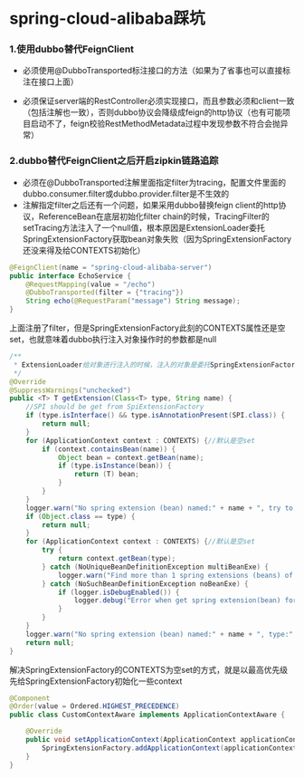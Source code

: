 # spring-cloud-alibaba踩坑

### 1.使用dubbo替代FeignClient

- 必须使用@DubboTransported标注接口的方法（如果为了省事也可以直接标注在接口上面）

- 必须保证server端的RestController必须实现接口，而且参数必须和client一致（包括注解也一致），否则dubbo协议会降级成feign的http协议（也有可能项目启动不了，feign校验RestMethodMetadata过程中发现参数不符合会抛异常）



### 2.dubbo替代FeignClient之后开启zipkin链路追踪

- 必须在@DubboTransported注解里面指定filter为tracing，配置文件里面的dubbo.consumer.filter或dubbo.provider.filter是不生效的
- 注解指定filter之后还有一个问题，如果采用dubbo替换feign client的http协议，ReferenceBean在底层初始化filter chain的时候，TracingFilter的setTracing方法注入了一个null值，根本原因是ExtensionLoader委托SpringExtensionFactory获取bean对象失败（因为SpringExtensionFactory还没来得及给CONTEXTS初始化）


```java
@FeignClient(name = "spring-cloud-alibaba-server")
public interface EchoService {
    @RequestMapping(value = "/echo")
    @DubboTransported(filter = {"tracing"})
    String echo(@RequestParam("message") String message);
}
```

上面注册了filter，但是SpringExtensionFactory此刻的CONTEXTS属性还是空set，也就意味着dubbo执行注入对象操作时的参数都是null

```java
/**
 * ExtensionLoader给对象进行注入的时候，注入的对象是委托SpringExtensionFactory从context里面获取，正如下面这段代码所示
 */
@Override
@SuppressWarnings("unchecked")
public <T> T getExtension(Class<T> type, String name) {
	//SPI should be get from SpiExtensionFactory
	if (type.isInterface() && type.isAnnotationPresent(SPI.class)) {
		return null;
	}
	for (ApplicationContext context : CONTEXTS) {//默认是空set
		if (context.containsBean(name)) {
			Object bean = context.getBean(name);
			if (type.isInstance(bean)) {
				return (T) bean;
			}
		}
	}
	logger.warn("No spring extension (bean) named:" + name + ", try to find an extension (bean) of type " + type.getName());
	if (Object.class == type) {
		return null;
	}
	for (ApplicationContext context : CONTEXTS) {//默认是空set
		try {
			return context.getBean(type);
		} catch (NoUniqueBeanDefinitionException multiBeanExe) {
			logger.warn("Find more than 1 spring extensions (beans) of type " + type.getName() + ", will stop auto injection. Please make sure you have specified the concrete parameter type and there's only one extension of that type.");
		} catch (NoSuchBeanDefinitionException noBeanExe) {
			if (logger.isDebugEnabled()) {
				logger.debug("Error when get spring extension(bean) for type:" + type.getName(), noBeanExe);
			}
		}
	}
	logger.warn("No spring extension (bean) named:" + name + ", type:" + type.getName() + " found, stop get bean.");
	return null;
}
```

解决SpringExtensionFactory的CONTEXTS为空set的方式，就是以最高优先级先给SpringExtensionFactory初始化一些context

```java
@Component
@Order(value = Ordered.HIGHEST_PRECEDENCE)
public class CustomContextAware implements ApplicationContextAware {

    @Override
    public void setApplicationContext(ApplicationContext applicationContext) throws BeansException {
        SpringExtensionFactory.addApplicationContext(applicationContext);
    }
}
```

